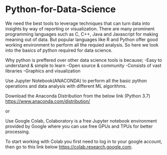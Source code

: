 # Python-for-Data-Science

We need the best tools to leverage techniques that can turn data into insights by way of reporting or visualization. There are many prominent programming languages such as C, C++, Java and Javascript for making meaning out of data. But popular languages like R and Python offer good working environment to perform all the requied analysis. So here we look into the basics of python required for data science.

Why python is preffered over other data science tools is because;
    -Easy to understand & simple to learn
    -Open source & community
    -Consists of vast libraries
    -Graphics and visualization
    
Use Jupyter Notebook(ANACONDA) to perform all the basic python operations and data analysis with different ML algorithms.

Download the Anaconda Distribution from the below link (Python 3.7)
https://www.anaconda.com/distribution/
 

or

Use Google Colab, Colaboratory is a free Jupyter notebook environment provided by Google where you can use free GPUs and TPUs for better processing.

To start working with Colab you first need to log in to your google account, 
then go to this link below 
https://colab.research.google.com.

